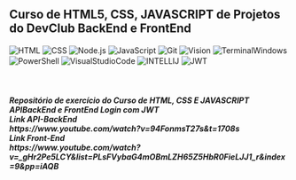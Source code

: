 ## Curso de HTML5, CSS, JAVASCRIPT de Projetos do DevClub BackEnd e FrontEnd
<div style="display: inline_block">
    <img align="center" alt="HTML" src="https://img.shields.io/badge/HTML5-E34F26?style=for-the-badge&logo=html5&logoColor=white" />
    <img align="center" alt="CSS" src="https://img.shields.io/badge/CSS3-1572B6?style=for-the-badge&logo=css3&logoColor=white" />
    <img align="center" alt="Node.js" src="https://img.shields.io/badge/Node.js-339933?style=for-the-badge&logo=node.js&logoColor=white" />
    <img align="center" alt="JavaScript" src="https://img.shields.io/badge/JavaScript-F7DF1E?style=for-the-badge&logo=javascript&logoColor=black" />
    <img align="center" alt="Git" src="https://img.shields.io/badge/GIT-E44C30?style=for-the-badge&logo=git&logoColor=white" />
    <img align="center" alt="Vision" src="https://img.shields.io/badge/Microsoft_Visio-3955A3?style=for-the-badge&logo=microsoft-visio&logoColor=white" />
    <img align="center" alt="TerminalWindows" src="https://img.shields.io/badge/windows%20terminal-4D4D4D?style=for-the-badge&logo=windows%20terminal&logoColor=white" />
    <img align="center" alt="PowerShell" src="https://img.shields.io/badge/Powershell-2CA5E0?style=for-the-badge&logo=powershell&logoColor=white" />
    <img align="center" alt="VisualStudioCode" src="https://img.shields.io/badge/Visual%20Studio%20Code-0078D4?style=for-the-badge&logo=visual%20studio%20code&logoColor=white" />
    <img align="center" alt="INTELLIJ" src="https://img.shields.io/badge/IntelliJ%20IDEA-000000?style=for-the-badge&logo=intellij%20idea&logoColor=white" />
    <img align="center" alt="JWT" src="https://img.shields.io/badge/JWT-000000?style=for-the-badge&logo=json-web-tokens&logoColor=white" />
</div><br/>

<br/>

<h5>
Repositório de exercício do Curso de HTML, CSS E JAVASCRIPT APIBackEnd e FrontEnd Login com JWT<br/>
Link API-BackEnd</br>
https://www.youtube.com/watch?v=94FonmsT27s&t=1708s<br/>
Link Front-End<br/>
https://www.youtube.com/watch?v=_gHr2Pe5LCY&list=PLsFVybaG4mOBmLZH65Z5HbR0FieLJJ1_r&index=9&pp=iAQB
</h5>

